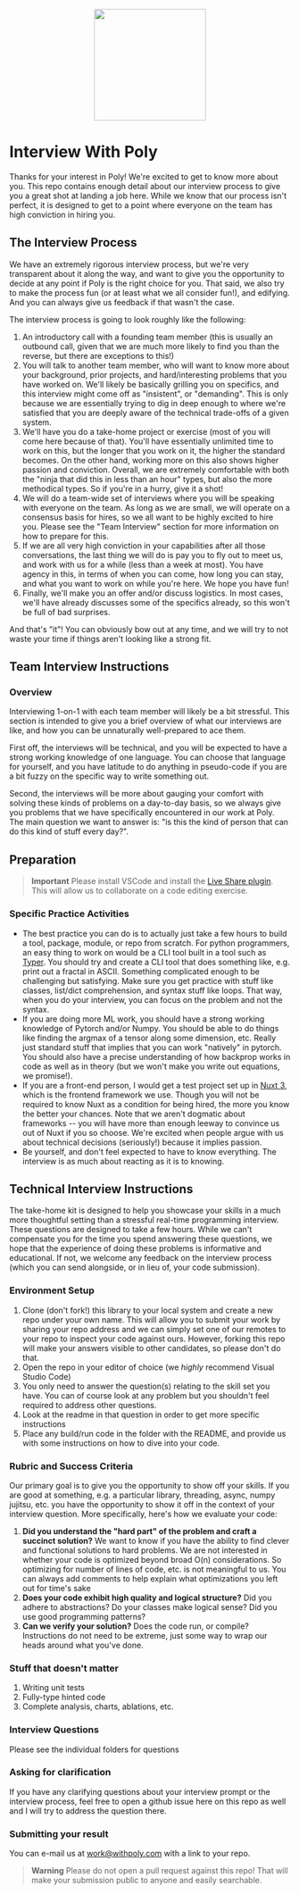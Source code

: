 <p align="center">
    <img src="https://withpoly.com/favicon.png" width="200px" />
</p>

# Interview With Poly

Thanks for your interest in Poly! We're excited to get to know more about you. This repo contains enough detail about our interview process to give you a great shot at landing a job here. While we know that our process isn't perfect, it is designed to get to a point where everyone on the team has high conviction in hiring you.

## The Interview Process

We have an extremely rigorous interview process, but we're very transparent about it along the way, and want to give you the opportunity to decide at any point if Poly is the right choice for you. That said, we also try to make the process fun (or at least what we all consider fun!), and edifying. And you can always give us feedback if that wasn't the case.

The interview process is going to look roughly like the following:

1. An introductory call with a founding team member (this is usually an outbound call, given that we are much more likely to find you than the reverse, but there are exceptions to this!)
2. You will talk to another team member, who will want to know more about your background, prior projects, and hard/interesting problems that you have worked on. We'll likely be basically grilling you on specifics, and this interview might come off as "insistent", or "demanding". This is only because we are essentially trying to dig in deep enough to where we're satisfied that you are deeply aware of the technical trade-offs of a given system.
3. We'll have you do a take-home project or exercise (most of you will come here because of that). You'll have essentially unlimited time to work on this, but the longer that you work on it, the higher the standard becomes. On the other hand, working more on this also shows higher passion and conviction. Overall, we are extremely comfortable with both the "ninja that did this in less than an hour" types, but also the more methodical types. So if you're in a hurry, give it a shot!
4. We will do a team-wide set of interviews where you will be speaking with everyone on the team. As long as we are small, we will operate on a consensus basis for hires, so we all want to be highly excited to hire you. Please see the "Team Interview" section for more information on how to prepare for this.
5. If we are all very high conviction in your capabilities after all those conversations, the last thing we will do is pay you to fly out to meet us, and work with us for a while (less than a week at most). You have agency in this, in terms of when you can come, how long you can stay, and what you want to work on while you're here. We hope you have fun!
6. Finally, we'll make you an offer and/or discuss logistics. In most cases, we'll have already discusses some of the specifics already, so this won't be full of bad surprises.

And that's "it"! You can obviously bow out at any time, and we will try to not waste your time if things aren't looking like a strong fit.

## Team Interview Instructions

### Overview

Interviewing 1-on-1 with each team member will likely be a bit stressful. This section is intended to give you a brief overview of what our interviews are like, and how you can be unnaturally well-prepared to ace them.

First off, the interviews will be technical, and you will be expected to have a strong working knowledge of one language. You can choose that language for yourself, and you have latitude to do anything in pseudo-code if you are a bit fuzzy on the specific way to write something out.

Second, the interviews will be more about gauging your comfort with solving these kinds of problems on a day-to-day basis, so we always give you problems that we have specifically encountered in our work at Poly. The main question we want to answer is: "is this the kind of person that can do this kind of stuff every day?".

## Preparation

> **Important**
> Please install VSCode and install the [Live Share plugin](https://marketplace.visualstudio.com/items?itemName=MS-vsliveshare.vsliveshare). This will allow us to collaborate on a code editing exercise.

### Specific Practice Activities

* The best practice you can do is to actually just take a few hours to build a tool, package, module, or repo from scratch. For python programmers, an easy thing to work on would be a CLI tool built in a tool such as [Typer](https://typer.tiangolo.com). You should try and create a CLI tool that does something like, e.g. print out a fractal in ASCII. Something complicated enough to be challenging but satisfying. Make sure you get practice with stuff like classes, list/dict comprehension, and syntax stuff like loops. That way, when you do your interview, you can focus on the problem and not the syntax.
* If you are doing more ML work, you should have a strong working knowledge of Pytorch and/or Numpy. You should be able to do things like finding the argmax of a tensor along some dimension, etc. Really just standard stuff that implies that you can work "natively" in pytorch. You should also have a precise understanding of how backprop works in code as well as in theory (but we won't make you write out equations, we promise!).
* If you are a front-end person, I would get a test project set up in [Nuxt 3](https://nuxt.com), which is the frontend framework we use. Though you will not be required to know Nuxt as a condition for being hired, the more you know the better your chances. Note that we aren't dogmatic about frameworks -- you will have more than enough leeway to convince us out of Nuxt if you so choose. We're excited when people argue with us about technical decisions (seriously!) because it implies passion.
* Be yourself, and don't feel expected to have to know everything. The interview is as much about reacting as it is to knowing.

## Technical Interview Instructions

The take-home kit is designed to help you showcase your skills in a much more thoughtful setting than a stressful real-time programming interview. These questions are designed to take a few hours. While we can't compensate you for the time you spend answering these questions, we hope that the experience of doing these problems is informative and educational. If not, we welcome any feedback on the interview process (which you can send alongside, or in lieu of, your code submission).

### Environment Setup

1. Clone (don't fork!) this library to your local system and create a new repo under your own name. This will allow you to submit your work by sharing your repo address and we can simply set one of our remotes to your repo to inspect your code against ours. However, forking this repo will make your answers visible to other candidates, so please don't do that.
2. Open the repo in your editor of choice (we _highly_ recommend Visual Studio Code)
3. You only need to answer the question(s) relating to the skill set you have. You can of course look at any problem but you shouldn't feel required to address other questions.
4. Look at the readme in that question in order to get more specific instructions
5. Place any build/run code in the folder with the README, and provide us with some instructions on how to dive into your code.

### Rubric and Success Criteria

Our primary goal is to give you the opportunity to show off your skills. If you are good at something, e.g. a particular library, threading, async, numpy jujitsu, etc. you have the opportunity to show it off in the context of your interview question. More specifically, here's how we evaluate your code:

1. **Did you understand the "hard part" of the problem and craft a succinct solution?** We want to know if you have the ability to find clever and functional solutions to hard problems. We are not interested in whether your code is optimized beyond broad O(n) considerations. So optimizing for number of lines of code, etc. is not meaningful to us. You can always add comments to help explain what optimizations you left out for time's sake
2. **Does your code exhibit high quality and logical structure?** Did you adhere to abstractions? Do your classes make logical sense? Did you use good programming patterns?
3. **Can we verify your solution?** Does the code run, or compile? Instructions do not need to be extreme, just some way to wrap our heads around what you've done.

### Stuff that doesn't matter

1. Writing unit tests
2. Fully-type hinted code
3. Complete analysis, charts, ablations, etc.

### Interview Questions

Please see the individual folders for questions

### Asking for clarification

If you have any clarifying questions about your interview prompt or the interview process, feel free to open a github issue here on this repo as well and I will try to address the question there.

### Submitting your result

You can e-mail us at [work@withpoly.com](mailto:work@withpoly.com) with a link to your repo.

> **Warning**
> Please do not open a pull request against this repo! That will make your
> submission public to anyone and easily searchable.
